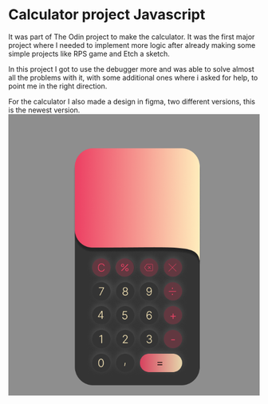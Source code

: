 # Calculator project Javascript

It was part of The Odin project to make the calculator. It was the first major project where 
I needed to implement more logic after already making some simple projects like RPS game and Etch a sketch. 

In this project I got to use the debugger more and was able to solve almost all the problems with it, with some additional ones where i asked for help, to point me in the right direction.  

For the calculator I also made a design in figma, two different versions, this is the newest version. 
![calculator_design](calculator_design_figma.png)

